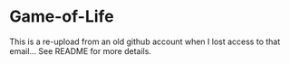 # Game-of-Life
This is a re-upload from an old github account when I lost access to that email... See README for more details.
